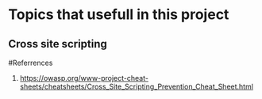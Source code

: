 # Topics that usefull in this project

## Cross site scripting


#Referrences
1. https://owasp.org/www-project-cheat-sheets/cheatsheets/Cross_Site_Scripting_Prevention_Cheat_Sheet.html